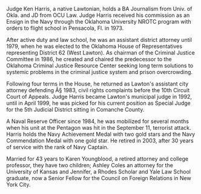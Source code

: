 ﻿---
fname: 'Kenny'
lname: 'Harris'
id: 624
published: False
layout: judge-bio
---
Judge Ken Harris, a native Lawtonian, holds a BA Journalism from Univ.
of Okla. and JD from OCU Law. Judge Harris received his commission as an
Ensign in the Navy through the Oklahoma University NROTC program with
orders to flight school in Pensacola, Fl. in 1973.

After active duty and law school, he was an assistant district attorney
until 1979, when he was elected to the Oklahoma House of Representatives
representing District 62 (West Lawton). As chairman of the Criminal
Justice Committee in 1986, he created and chaired the predecessor to the
Oklahoma Criminal Justice Resource Center seeking long term solutions to
systemic problems in the criminal justice system and prison
overcrowding.

Following four terms in the House, he returned as Lawton's assistant
city attorney defending Â§ 1983, civil rights complaints before the
10th Circuit Court of Appeals. Judge Harris became Lawton's municipal
judge in 1992, until in April 1999, he was picked for his current
position as Special Judge for the 5th Judicial District sitting in
Comanche County.

A Naval Reserve Officer since 1984, he was mobilized for several months
when his unit at the Pentagon was hit in the September 11, terrorist
attack. Harris holds the Navy Achievement Medal with two gold stars and
the Navy Commendation Medal with one gold star. He retired in 2003,
after 30 years of service with the rank of Navy Captain.

Married for 43 years to Karen Youngblood, a retired attorney and college
professor, they have two children; Ashley Coles an attorney for the
University of Kansas and Jennifer, a Rhodes Scholar and Yale Law School
graduate, now a Senior Fellow for the Council on Foreign Relations in
New York City.
